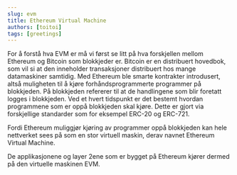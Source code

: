 ```yaml
---
slug: evm
title: Ethereum Virtual Machine
authors: [toitoi]
tags: [greetings]
---
```


For å forstå hva EVM er må vi først se litt på hva forskjellen mellom Ethereum og Bitcoin som blokkjeder er. Bitcoin er en distribuert hovedbok, som vil si at den inneholder transaksjoner distribuert hos mange datamaskiner samtidig. Med Ethereum ble smarte kontrakter introdusert, altså muligheten til å kjøre forhåndsprogrammerte programmer på blokkjeden. På blokkjeden refererer til at de handlingene som blir foretatt logges i blokkjeden. Ved et hvert tidspunkt er det bestemt hvordan programmene som er oppå blokkjeden skal kjøre. Dette er gjort via forskjellige standarder som for eksempel ERC-20 og ERC-721. 

Fordi Ethereum muliggjør kjøring av programmer oppå blokkjeden kan hele nettverket sees på som en stor virtuell maskin, derav navnet Ethereum Virtual Machine. 

De applikasjonene og layer 2ene som er bygget på Ethereum kjører dermed på den virtuelle maskinen EVM.